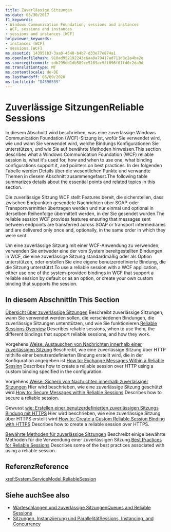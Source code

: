 ```yaml
---
title: Zuverlässige Sitzungen
ms.date: 03/30/2017
f1_keywords:
- Windows Communication Foundation, sessions and instances
- WCF, sessions and instances
- sessions and instances [WCF]
helpviewer_keywords:
- instances [WCF]
- sessions [WCF]
ms.assetid: 143951b3-3aa0-4540-b4b7-d33e77e874a1
ms.openlocfilehash: 910ad952192243c6aa8a79417ad711d8c2a4ba2e
ms.sourcegitcommit: cdb295dd1db589ce5169ac9ff096f01fd0c2da9d
ms.translationtype: MT
ms.contentlocale: de-DE
ms.lasthandoff: 06/09/2020
ms.locfileid: "84590539"
---
```

# <a name="reliable-sessions"></a><span data-ttu-id="65eeb-102">Zuverlässige Sitzungen</span><span class="sxs-lookup"><span data-stu-id="65eeb-102">Reliable Sessions</span></span>

<span data-ttu-id="65eeb-103">In diesem Abschnitt wird beschrieben, was eine zuverlässige Windows Communication Foundation (WCF)-Sitzung ist, wofür Sie verwendet wird, wie und wann Sie verwendet wird, welche Bindungs Konfigurationen Sie unterstützen, und wie Sie auf bewährte Methoden hinweisen.</span><span class="sxs-lookup"><span data-stu-id="65eeb-103">This section describes what a Windows Communication Foundation (WCF) reliable session is, what it's used for, how and when to use one, what binding configurations support it, and pointers on best practices.</span></span> <span data-ttu-id="65eeb-104">In der folgenden Tabelle werden Details über die wesentlichen Punkte und verwandte Themen in diesem Abschnitt zusammengefasst.</span><span class="sxs-lookup"><span data-stu-id="65eeb-104">The following table summarizes details about the essential points and related topics in this section.</span></span>

<span data-ttu-id="65eeb-105">Die zuverlässige Sitzung WCF stellt Features bereit, die sicherstellen, dass zwischen Endpunkten gesendete Nachrichten über SOAP-oder Transportvermittler übertragen werden und nur einmal und optional in derselben Reihenfolge übermittelt werden, in der Sie gesendet wurden.</span><span class="sxs-lookup"><span data-stu-id="65eeb-105">The reliable session WCF provides features ensuring that messages sent between endpoints are transferred across SOAP or transport intermediaries and are delivered only once and, optionally, in the same order in which they were sent.</span></span>

<span data-ttu-id="65eeb-106">Um eine zuverlässige Sitzung mit einer WCF-Anwendung zu verwenden, verwenden Sie entweder eine der vom System bereitgestellten Bindungen in WCF, die eine zuverlässige Sitzung standardmäßig oder als Option unterstützen, oder erstellen Sie eine eigene benutzerdefinierte Bindung, die die Sitzung unterstützt.</span><span class="sxs-lookup"><span data-stu-id="65eeb-106">To use a reliable session with a WCF application, either use one of the system-provided bindings in WCF that support a reliable session by default or as an option, or create your own custom binding that supports the session.</span></span>

## <a name="in-this-section"></a><span data-ttu-id="65eeb-107">In diesem Abschnitt</span><span class="sxs-lookup"><span data-stu-id="65eeb-107">In This Section</span></span>

<span data-ttu-id="65eeb-108">[Übersicht über zuverlässige Sitzungen](reliable-sessions-overview.md) Beschreibt zuverlässige Sitzungen, wann Sie verwendet werden sollen, die verschiedenen Bindungen, die zuverlässige Sitzungen unterstützen, und wie Sie funktionieren.</span><span class="sxs-lookup"><span data-stu-id="65eeb-108">[Reliable Sessions Overview](reliable-sessions-overview.md) Describes reliable sessions, when to use them, the different bindings that support reliable sessions, and how they work.</span></span>

<span data-ttu-id="65eeb-109">Vorgehens [Weise: Austauschen von Nachrichten innerhalb einer zuverlässigen Sitzung](how-to-exchange-messages-within-a-reliable-session.md) Beschreibt, wie eine zuverlässige Sitzung über HTTP mithilfe einer benutzerdefinierten Bindung erstellt wird, die in der Konfiguration angegeben ist.</span><span class="sxs-lookup"><span data-stu-id="65eeb-109">[How to: Exchange Messages Within a Reliable Session](how-to-exchange-messages-within-a-reliable-session.md) Describes how to create a reliable session over HTTP using a custom binding specified in the configuration.</span></span>

<span data-ttu-id="65eeb-110">Vorgehens [Weise: Sichern von Nachrichten innerhalb zuverlässiger Sitzungen](how-to-secure-messages-within-reliable-sessions.md) Hier wird beschrieben, wie eine zuverlässige Sitzung geschützt wird.</span><span class="sxs-lookup"><span data-stu-id="65eeb-110">[How to: Secure Messages within Reliable Sessions](how-to-secure-messages-within-reliable-sessions.md) Describes how to secure a reliable session.</span></span>

<span data-ttu-id="65eeb-111">Gewusst [wie: Erstellen einer benutzerdefinierten zuverlässigen Sitzungs Bindung mit HTTPS](how-to-create-a-custom-reliable-session-binding-with-https.md) Hier wird beschrieben, wie eine zuverlässige Sitzung über HTTPS erstellt wird.</span><span class="sxs-lookup"><span data-stu-id="65eeb-111">[How to: Create a Custom Reliable Session Binding with HTTPS](how-to-create-a-custom-reliable-session-binding-with-https.md) Describes how to create a reliable session over HTTPS.</span></span>

<span data-ttu-id="65eeb-112">[Bewährte Methoden für zuverlässige Sitzungen](best-practices-for-reliable-sessions.md) Beschreibt einige bewährte Methoden für die Verwendung einer zuverlässigen Sitzung.</span><span class="sxs-lookup"><span data-stu-id="65eeb-112">[Best Practices for Reliable Sessions](best-practices-for-reliable-sessions.md) Describes some of the best practices associated with using a reliable session.</span></span>

## <a name="reference"></a><span data-ttu-id="65eeb-113">Referenz</span><span class="sxs-lookup"><span data-stu-id="65eeb-113">Reference</span></span>

<xref:System.ServiceModel.ReliableSession>

## <a name="see-also"></a><span data-ttu-id="65eeb-114">Siehe auch</span><span class="sxs-lookup"><span data-stu-id="65eeb-114">See also</span></span>

- [<span data-ttu-id="65eeb-115">Warteschlangen und zuverlässige Sitzungen</span><span class="sxs-lookup"><span data-stu-id="65eeb-115">Queues and Reliable Sessions</span></span>](queues-and-reliable-sessions.md)
- [<span data-ttu-id="65eeb-116">Sitzungen, Instanziierung und Parallelität</span><span class="sxs-lookup"><span data-stu-id="65eeb-116">Sessions, Instancing, and Concurrency</span></span>](sessions-instancing-and-concurrency.md)
